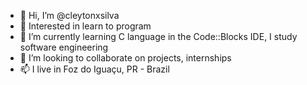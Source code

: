 - 👋 Hi, I’m @cleytonxsilva
- 👀 Interested in learn to program
- 🌱 I’m currently learning C language in the Code::Blocks IDE, I study software engineering
- 💞️ I’m looking to collaborate on projects, internships
- 📫 I live in Foz do Iguaçu, PR - Brazil

<!---
cleytonxsilva/cleytonxsilva is a ✨ special ✨ repository because its `README.md` (this file) appears on your GitHub profile.
You can click the Preview link to take a look at your changes.
--->
